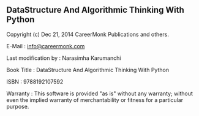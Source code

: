 DataStructure And Algorithmic Thinking With Python
--------------------------------------------------

Copyright (c) Dec 21, 2014 CareerMonk Publications and others.

E-Mail                : info@careermonk.com

Last modification by  : Narasimha Karumanchi

Book Title            : DataStructure And Algorithmic Thinking With Python

ISBN                  : 9788192107592

Warranty              : This software is provided "as is" without any warranty; without even the implied warranty of merchantability or fitness for a particular purpose.
